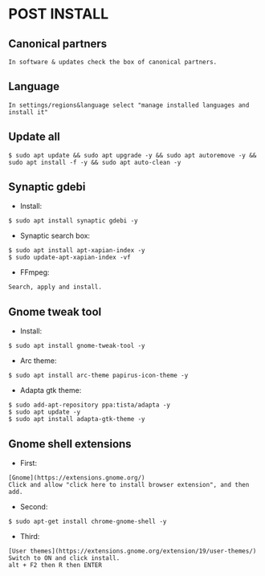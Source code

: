 # POST INSTALL

## Canonical partners
```
In software & updates check the box of canonical partners.
```
## Language
```
In settings/regions&language select "manage installed languages and install it"
```
## Update all
```
$ sudo apt update && sudo apt upgrade -y && sudo apt autoremove -y && sudo apt install -f -y && sudo apt auto-clean -y
```
## Synaptic gdebi
* Install:
```
$ sudo apt install synaptic gdebi -y
```
* Synaptic search box:
```
$ sudo apt install apt-xapian-index -y
$ sudo update-apt-xapian-index -vf
```
* FFmpeg:
```
Search, apply and install.
```
## Gnome tweak tool
* Install:
```
$ sudo apt install gnome-tweak-tool -y
```
* Arc theme:
```
$ sudo apt install arc-theme papirus-icon-theme -y
```
* Adapta gtk theme:

```
$ sudo add-apt-repository ppa:tista/adapta -y
$ sudo apt update -y
$ sudo apt install adapta-gtk-theme -y
```
## Gnome shell extensions
* First:
```
[Gnome](https://extensions.gnome.org/)
Click and allow "click here to install browser extension", and then add.
```
* Second:
```
$ sudo apt-get install chrome-gnome-shell -y
```
* Third:
```
[User themes](https://extensions.gnome.org/extension/19/user-themes/)
Switch to ON and click install.
alt + F2 then R then ENTER
```